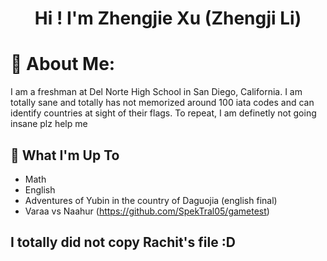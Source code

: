 <h1 align="center">Hi ! I'm Zhengjie Xu (Zhengji Li)</h1>

# 💫 About Me:
I am a freshman at Del Norte High School in San Diego, California. I am totally sane and totally has not memorized around 100 iata codes and can identify countries at sight of their flags. To repeat, I am definetly not going insane plz help me

## 🚀 What I'm Up To

- Math
- English
- Adventures of Yubin in the country of Daguojia (english final)
- Varaa vs Naahur (https://github.com/SpekTral05/gametest)


## I totally did not copy Rachit's file :D
